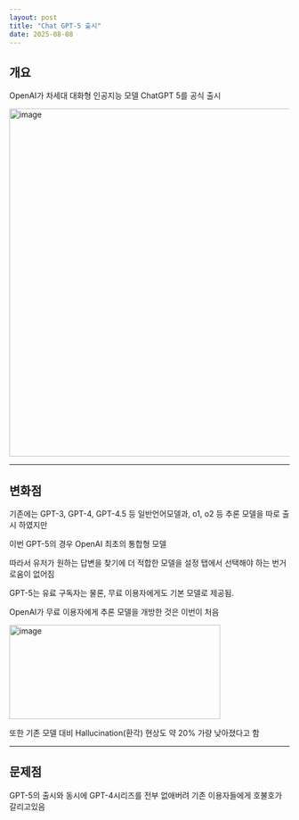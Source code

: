 ```yaml
---
layout: post
title: "Chat GPT-5 출시"
date: 2025-08-08
---
```


## 개요
OpenAI가 차세대 대화형 인공지능 모델 ChatGPT 5를 공식 출시

<img width="1909" height="624" alt="image" src="https://github.com/user-attachments/assets/334a9fda-08e5-4100-8df4-7630c2c190bf"  />


---

## 변화점
기존에는 GPT-3, GPT-4, GPT-4.5 등 일반언어모델과, o1, o2 등 추론 모델을 따로 출시 하였지만

이번 GPT-5의 경우 OpenAI 최초의 통합형 모델

따라서 유저가 원하는 답변을 찾기에 더 적합한 모델을 설정 탭에서 선택해야 하는 번거로움이 없어짐

GPT-5는 유료 구독자는 물론, 무료 이용자에게도 기본 모델로 제공됨.

OpenAI가 무료 이용자에게 추론 모델을 개방한 것은 이번이 처음

<img width="379" height="169" alt="image" src="https://github.com/user-attachments/assets/4952cdfc-2910-465d-8c1c-cd1ff1226c5a" />

또한 기존 모델 대비 Hallucination(환각) 현상도 약 20% 가량 낮아졌다고 함

---

## 문제점
GPT-5의 출시와 동시에 GPT-4시리즈를 전부 없애버려 기존 이용자들에게 호불호가 갈리고있음
